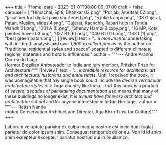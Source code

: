 +++
title = 'Home'
date = 2023-01-01T08:00:00-07:00
draft = false
carousel = [
    "Himachal, Spiti, Dhankar 02.png",
    "Punjab, Amritsar 02.png",
    "jaisalmer fort digital pano shortened.png",
    "5 jhkjkh copy.png",
    "08 Gujarat, Patan, Muslim, slides 4.png",
    "Gujarat, Kachchh, Rabari huts in Tunda Wandh 01.png",
    "001 A (1).png",
    "Shenoy Hambi B copy.png",
    "16 MP, Kota, painted haveli 03.png",
    "027 B1 (6).png",
    "040 B1 (19).png",
    "163 I (1).png",
    "best green patan.png",
]
[[review]]
text = "&hellip;a _monumental_ undertaking with in-depth analysis and over _1,600 excellent photos_ by the author on \"traditional residential styles and spaces\" adapted to different climates, regions, materials and historic influences."
author = """--- Andre Aranha Correa do Lago  
(former Brazilian Ambassador to India and jury member, Pritzker Prize for Architecture)"""
[[review]]
text = '&hellip; _incredible resource for architects, art and architectural historians and enthusiasts_. Until I received the book, it was unimaginable that any single book could include the _diverse vernacular architecture styles_ of a large country like India&hellip; that this book is a product of _several decades of painstaking documentation_ also means that many of these buildings no longer exist. It is a _must have for every architect and architecture school_ and for anyone interested in Indian Heritage.'
author = """--- Ratish Nanda   
(noted Conservation Architect and Director, Aga Khan Trust for Culture)"""
+++

Laborum voluptate pariatur ex culpa magna nostrud est incididunt fugiat
pariatur do dolor ipsum enim. Consequat tempor do dolor eu. Non id id anim anim
excepteur excepteur pariatur nostrud qui irure ullamco.
